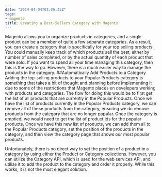 ```yaml
---
date: "2014-04-04T02:06:35Z"
tags:
- magento
title: Creating a Best-Sellers Category with Magento
---
```


Magento allows you to organize products in categories, and a single product can be a member of quite a few separate categories. As a result, you can create a category that is specifically for your top selling products. You could manually keep track of which products sell the best, either by number of sales completed, or by the actual quantity of each product that were sold. If you want to spend all your time managing this category, then this is the way to go. However, there is a much easier way to manage the products in the category.
##Automatically Add Products to a Category
Adding the top-selling products to your Popular Products category is something that takes a bit of thought and planning before implementing it due to some of the restrictions that Magento places on developers working with products and categories. The flow for doing this would be to first get the list of all products that are currently in the Popular Products. Once we have the list of products currently in the Popular Products category, we can remove all of these products from the category, ensuring we do remove products from the category that are no longer popular. Once the category is emptied, we would need to get the list of product ids for the popular products. Once we have this new list of products, we can add them all to the Popular Products category, set the position of the products in the category, and then view the category page that shows our most popular products.

Unfortunately, there is no direct way to set the position of a product in a category by using either the Product or Category collections. However, you can utilize the Category API, which is used for the web services API, and utilize it to add the product to the category and order it properly. While this works, it is not the most elegant solution.